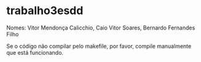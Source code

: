 # trabalho3esdd
Nomes: Vitor Mendonça Calicchio, Caio Vitor Soares, Bernardo Fernandes Filho

Se o código não compilar pelo makefile, por favor, compile manualmente que está funcionando.
